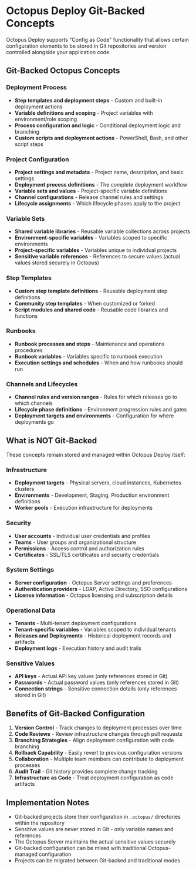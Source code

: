 # Octopus Deploy Git-Backed Concepts

Octopus Deploy supports "Config as Code" functionality that allows certain configuration elements to be stored in Git repositories and version controlled alongside your application code.

## Git-Backed Octopus Concepts

### Deployment Process
- **Step templates and deployment steps** - Custom and built-in deployment actions
- **Variable definitions and scoping** - Project variables with environment/role scoping
- **Process configuration and logic** - Conditional deployment logic and branching
- **Custom scripts and deployment actions** - PowerShell, Bash, and other script steps

### Project Configuration
- **Project settings and metadata** - Project name, description, and basic settings
- **Deployment process definitions** - The complete deployment workflow
- **Variable sets and values** - Project-specific variable definitions
- **Channel configurations** - Release channel rules and settings
- **Lifecycle assignments** - Which lifecycle phases apply to the project

### Variable Sets
- **Shared variable libraries** - Reusable variable collections across projects
- **Environment-specific variables** - Variables scoped to specific environments
- **Project-specific variables** - Variables unique to individual projects
- **Sensitive variable references** - References to secure values (actual values stored securely in Octopus)

### Step Templates
- **Custom step template definitions** - Reusable deployment step definitions
- **Community step templates** - When customized or forked
- **Script modules and shared code** - Reusable code libraries and functions

### Runbooks
- **Runbook processes and steps** - Maintenance and operations procedures
- **Runbook variables** - Variables specific to runbook execution
- **Execution settings and schedules** - When and how runbooks should run

### Channels and Lifecycles
- **Channel rules and version ranges** - Rules for which releases go to which channels
- **Lifecycle phase definitions** - Environment progression rules and gates
- **Deployment targets and environments** - Configuration for where deployments go

## What is NOT Git-Backed

These concepts remain stored and managed within Octopus Deploy itself:

### Infrastructure
- **Deployment targets** - Physical servers, cloud instances, Kubernetes clusters
- **Environments** - Development, Staging, Production environment definitions
- **Worker pools** - Execution infrastructure for deployments

### Security
- **User accounts** - Individual user credentials and profiles
- **Teams** - User groups and organizational structure
- **Permissions** - Access control and authorization rules
- **Certificates** - SSL/TLS certificates and security credentials

### System Settings
- **Server configuration** - Octopus Server settings and preferences
- **Authentication providers** - LDAP, Active Directory, SSO configurations
- **License information** - Octopus licensing and subscription details

### Operational Data
- **Tenants** - Multi-tenant deployment configurations
- **Tenant-specific variables** - Variables scoped to individual tenants
- **Releases and Deployments** - Historical deployment records and artifacts
- **Deployment logs** - Execution history and audit trails

### Sensitive Values
- **API keys** - Actual API key values (only references stored in Git)
- **Passwords** - Actual password values (only references stored in Git)
- **Connection strings** - Sensitive connection details (only references stored in Git)

## Benefits of Git-Backed Configuration

1. **Version Control** - Track changes to deployment processes over time
2. **Code Reviews** - Review infrastructure changes through pull requests
3. **Branching Strategies** - Align deployment configuration with code branching
4. **Rollback Capability** - Easily revert to previous configuration versions
5. **Collaboration** - Multiple team members can contribute to deployment processes
6. **Audit Trail** - Git history provides complete change tracking
7. **Infrastructure as Code** - Treat deployment configuration as code artifacts

## Implementation Notes

- Git-backed projects store their configuration in `.octopus/` directories within the repository
- Sensitive values are never stored in Git - only variable names and references
- The Octopus Server maintains the actual sensitive values securely
- Git-backed configuration can be mixed with traditional Octopus-managed configuration
- Projects can be migrated between Git-backed and traditional modes
